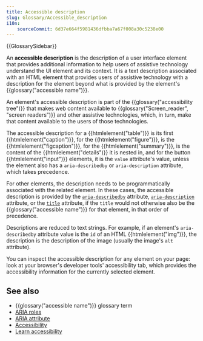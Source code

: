 ```yaml
---
title: Accessible description
slug: Glossary/Accessible_description
i10n:
    sourceCommit: 6d37e664f5981436dfbba7a67f008a30c5238e00
---
```


{{GlossarySidebar}}

An **accessible description** is the description of a user interface element that provides additional information to help users of assistive technology understand the UI element and its context. It is a text description associated with an HTML element that provides users of assistive technology with a description for the element beyond what is provided by the element's {{glossary("accessible name")}}.

An element's accessible description is part of the {{glossary("accessibility tree")}} that makes web content available to {{glossary("Screen_reader", "screen readers")}} and other assistive technologies, which, in turn, make that content available to the users of those technologies.

The accessible description for a {{htmlelement("table")}} is its first {{htmlelement("caption")}}, for the {{htmlelement("figure")}}, is the {{htmlelement("figcaption")}}, for the {{htmlelement("summary")}}, is the content of the {{htmlelement("details")}} it is nested in, and for the button {{htmlelement("input")}} elements, it is the `value` attribute's value, unless the element also has a `aria-describedby` or `aria-description` attribute, which takes precedence.

For other elements, the description needs to be programmatically associated with the related element. In these cases, the accessible description is provided by the [`aria-describedby`](/en-US/docs/Web/Accessibility/ARIA/Attributes/aria-describedby) attribute, [`aria-description`](/en-US/docs/Web/Accessibility/ARIA/Attributes/aria-description) attribute, or the [`title`](/en-US/docs/Web/HTML/Global_attributes#title) attribute, if the `title` would not otherwise also be the {{glossary("accessible name")}} for that element, in that order of precedence.

Descriptions are reduced to text strings. For example, if an element's `aria-describedby` attribute value is the `id` of an HTML {{htmlelement("img")}}, the description is the description of the image (usually the image's `alt` attribute).

You can inspect the accessible description for any element on your page: look at your browser's developer tools' accessibility tab, which provides the accessibility information for the currently selected element.

## See also

- {{glossary("accessible name")}} glossary term
- [ARIA roles](/en-US/docs/Web/Accessibility/ARIA/Roles)
- [ARIA attribute](/en-US/docs/Web/Accessibility/ARIA/Attributes)
- [Accessibility](/en-US/docs/Web/Accessibility)
- [Learn accessibility](/en-US/docs/Learn/Accessibility)